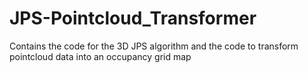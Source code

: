 # JPS-Pointcloud_Transformer
Contains the code for the 3D JPS algorithm and the code to transform pointcloud data into an occupancy grid map
